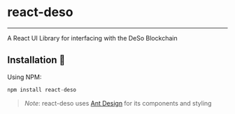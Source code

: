 # react-deso

---

A React UI Library for interfacing with the DeSo Blockchain

## Installation 🔨

Using NPM:

```js
npm install react-deso
```

> _Note_: react-deso uses [Ant Design](https://ant.design/) for its components and styling
